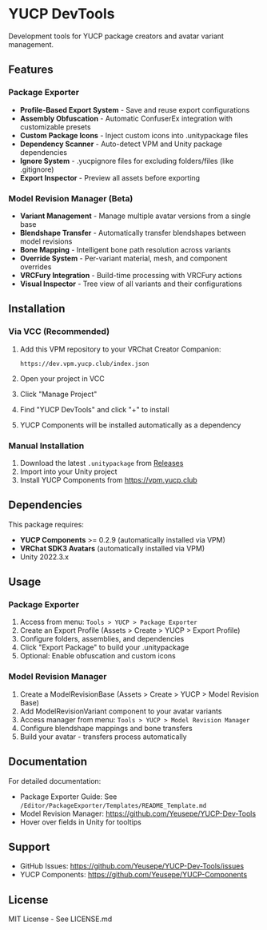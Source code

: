 # YUCP DevTools

Development tools for YUCP package creators and avatar variant management.

## Features

### Package Exporter
- **Profile-Based Export System** - Save and reuse export configurations
- **Assembly Obfuscation** - Automatic ConfuserEx integration with customizable presets
- **Custom Package Icons** - Inject custom icons into .unitypackage files
- **Dependency Scanner** - Auto-detect VPM and Unity package dependencies
- **Ignore System** - .yucpignore files for excluding folders/files (like .gitignore)
- **Export Inspector** - Preview all assets before exporting

### Model Revision Manager (Beta)
- **Variant Management** - Manage multiple avatar versions from a single base
- **Blendshape Transfer** - Automatically transfer blendshapes between model revisions
- **Bone Mapping** - Intelligent bone path resolution across variants
- **Override System** - Per-variant material, mesh, and component overrides
- **VRCFury Integration** - Build-time processing with VRCFury actions
- **Visual Inspector** - Tree view of all variants and their configurations

## Installation

### Via VCC (Recommended)

1. Add this VPM repository to your VRChat Creator Companion:
   ```
   https://dev.vpm.yucp.club/index.json
   ```

2. Open your project in VCC
3. Click "Manage Project"
4. Find "YUCP DevTools" and click "+" to install
5. YUCP Components will be installed automatically as a dependency

### Manual Installation

1. Download the latest `.unitypackage` from [Releases](https://github.com/Yeusepe/YUCP-Dev-Tools/releases)
2. Import into your Unity project
3. Install YUCP Components from https://vpm.yucp.club

## Dependencies

This package requires:
- **YUCP Components** >= 0.2.9 (automatically installed via VPM)
- **VRChat SDK3 Avatars** (automatically installed via VPM)
- Unity 2022.3.x

## Usage

### Package Exporter

1. Access from menu: `Tools > YUCP > Package Exporter`
2. Create an Export Profile (Assets > Create > YUCP > Export Profile)
3. Configure folders, assemblies, and dependencies
4. Click "Export Package" to build your .unitypackage
5. Optional: Enable obfuscation and custom icons

### Model Revision Manager

1. Create a ModelRevisionBase (Assets > Create > YUCP > Model Revision Base)
2. Add ModelRevisionVariant component to your avatar variants
3. Access manager from menu: `Tools > YUCP > Model Revision Manager`
4. Configure blendshape mappings and bone transfers
5. Build your avatar - transfers process automatically

## Documentation

For detailed documentation:
- Package Exporter Guide: See `/Editor/PackageExporter/Templates/README_Template.md`
- Model Revision Manager: https://github.com/Yeusepe/YUCP-Dev-Tools
- Hover over fields in Unity for tooltips

## Support

- GitHub Issues: https://github.com/Yeusepe/YUCP-Dev-Tools/issues
- YUCP Components: https://github.com/Yeusepe/YUCP-Components

## License

MIT License - See LICENSE.md

